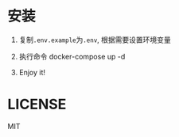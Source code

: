 # 安装

1. 复制`.env.example`为`.env`, 根据需要设置环境变量

2. 执行命令 docker-compose up -d

3. Enjoy it!

# LICENSE

MIT